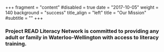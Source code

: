 +++
fragment = "content"
#disabled = true
date = "2017-10-05"
weight = 140
background = "success"
title_align = "left"
title = "Our Mission"
#subtitle = ""
+++

### Project READ Literacy Network is committed to providing any adult or family in Waterloo-Wellington with access to literacy training. 



